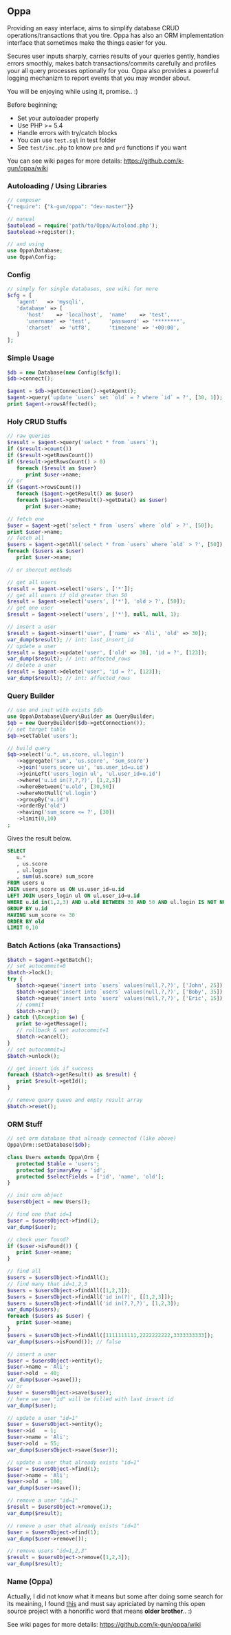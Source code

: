 ## Oppa

Providing an easy interface, aims to simplify database CRUD operations/transactions that you tire. Oppa has also an ORM implementation interface that sometimes make the things easier for you.

Secures user inputs sharply, carries results of your queries gently, handles errors smoothly, makes batch transactions/commits carefully and profiles your all query processes optionally for you. Oppa also provides a powerful logging mechanizm to report events that you may wonder about.

You will be enjoying while using it, promise.. :)

Before beginning;

- Set your autoloader properly
- Use PHP >= 5.4
- Handle errors with try/catch blocks
- You can use `test.sql` in test folder
- See `test/inc.php` to know `pre` and `prd` functions if you want

You can see wiki pages for more details: https://github.com/k-gun/oppa/wiki

### Autoloading / Using Libraries

```php
// composer
{"require": {"k-gun/oppa": "dev-master"}}

// manual
$autoload = require('path/to/Oppa/Autoload.php');
$autoload->register();

// and using
use Oppa\Database;
use Oppa\Config;
```

### Config

```php
// simply for single databases, see wiki for more
$cfg = [
   'agent'   => 'mysqli',
   'database' => [
      'host'    => 'localhost',  'name'    => 'test',
      'username' => 'test',      'password' => '********',
      'charset'  => 'utf8',      'timezone' => '+00:00',
   ]
];
```

### Simple Usage

```php
$db = new Database(new Config($cfg));
$db->connect();

$agent = $db->getConnection()->getAgent();
$agent->query('update `users` set `old` = ? where `id` = ?', [30, 1]);
print $agent->rowsAffected();
```

### Holy CRUD Stuffs

```php
// raw queries
$result = $agent->query('select * from `users`');
if ($result->count())
if ($result->getRowsCount())
if ($result->getRowsCount() > 0)
   foreach ($result as $user)
      print $user->name;
// or
if ($agent->rowsCount())
   foreach ($agent->getResult() as $user)
   foreach ($agent->getResult()->getData() as $user)
      print $user->name;

// fetch one
$user = $agent->get('select * from `users` where `old` > ?', [50]);
print $user->name;
// fetch all
$users = $agent->getAll('select * from `users` where `old` > ?', [50]);
foreach ($users as $user)
   print $user->name;

// or shorcut methods

// get all users
$result = $agent->select('users', ['*']);
// get all users if old greater than 50
$result = $agent->select('users', ['*'], 'old > ?', [50]);
// get one user
$result = $agent->select('users', ['*'], null, null, 1);

// insert a user
$result = $agent->insert('user', ['name' => 'Ali', 'old' => 30]);
var_dump($result); // int: last_insert_id
// update a user
$result = $agent->update('user', ['old' => 30], 'id = ?', [123]);
var_dump($result); // int: affected_rows
// delete a user
$result = $agent->delete('user', 'id = ?', [123]);
var_dump($result); // int: affected_rows
```

### Query Builder

```php
// use and init with exists $db
use Oppa\Database\Query\Builder as QueryBuilder;
$qb = new QueryBuilder($db->getConnection());
// set target table
$qb->setTable('users');

// build query
$qb->select('u.*, us.score, ul.login')
   ->aggregate('sum', 'us.score', 'sum_score')
   ->join('users_score us', 'us.user_id=u.id')
   ->joinLeft('users_login ul', 'ul.user_id=u.id')
   ->where('u.id in(?,?,?)', [1,2,3])
   ->whereBetween('u.old', [30,50])
   ->whereNotNull('ul.login')
   ->groupBy('u.id')
   ->orderBy('old')
   ->having('sum_score <= ?', [30])
   ->limit(0,10)
;
```
Gives the result below.
```sql
SELECT
   u.*
   , us.score
   , ul.login
   , sum(us.score) sum_score
FROM users u
JOIN users_score us ON us.user_id=u.id
LEFT JOIN users_login ul ON ul.user_id=u.id
WHERE u.id in(1,2,3) AND u.old BETWEEN 30 AND 50 AND ul.login IS NOT NULL
GROUP BY u.id
HAVING sum_score <= 30
ORDER BY old
LIMIT 0,10
```


### Batch Actions (aka Transactions)

```php
$batch = $agent->getBatch();
// set autocommit=0
$batch->lock();
try {
   $batch->queue('insert into `users` values(null,?,?)', ['John', 25]);
   $batch->queue('insert into `users` values(null,?,?)', ['Boby', 35]);
   $batch->queue('insert into `userz` values(null,?,?)', ['Eric', 15]); // boom!
   // commit
   $batch->run();
} catch (\Exception $e) {
   print $e->getMessage();
   // rollback & set autocommit=1
   $batch->cancel();
}
// set autocommit=1
$batch->unlock();

// get insert ids if success
foreach ($batch->getResult() as $result) {
   print $result->getId();
}

// remove query queue and empty result array
$batch->reset();
```

### ORM Stuff

```php
// set orm database that already connected (like above)
Oppa\Orm::setDatabase($db);

class Users extends Oppa\Orm {
   protected $table = 'users';
   protected $primaryKey = 'id';
   protected $selectFields = ['id', 'name', 'old'];
}

// init orm object
$usersObject = new Users();

// find one that id=1
$user = $usersObject->find(1);
var_dump($user);

// check user found?
if ($user->isFound()) {
   print $user->name;
}

// find all
$users = $usersObject->findAll();
// find many that id=1,2,3
$users = $usersObject->findAll([1,2,3]);
$users = $usersObject->findAll('id in(?)', [[1,2,3]]);
$users = $usersObject->findAll('id in(?,?,?)', [1,2,3]);
var_dump($users);
foreach ($users as $user) {
   print $user->name;
}
$users = $usersObject->findAll([1111111111,2222222222,3333333333]);
var_dump($users->isFound()); // false

// insert a user
$user = $usersObject->entity();
$user->name = 'Ali';
$user->old  = 40;
var_dump($user->save());
// or
$user = $usersObject->save($user);
// here we see "id" will be filled with last insert id
var_dump($user);

// update a user "id=1"
$user = $usersObject->entity();
$user->id   = 1;
$user->name = 'Ali';
$user->old  = 55;
var_dump($usersObject->save($user));

// update a user that already exists "id=1"
$user = $usersObject->find(1);
$user->name = 'Ali';
$user->old  = 100;
var_dump($user->save());

// remove a user "id=1"
$result = $usersObject->remove(1);
var_dump($result);

// remove a user that already exists "id=1"
$user = $usersObject->find(1);
var_dump($user->remove());

// remove users "id=1,2,3"
$result = $usersObject->remove([1,2,3]);
var_dump($result);
```

### Name (Oppa)

Actually, I did not know what it means but some after doing some search for its meaining, I found [this](https://www.quora.com/Korean-language-1/What-does-Oppa-mean-in-Oppa-Gangnam-Style) and must say apriciated by naming this open source project with a honorific word that means **older brother**.. :)

See wiki pages for more details: https://github.com/k-gun/oppa/wiki
